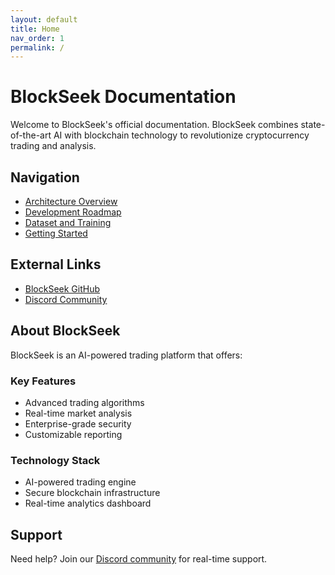 ```yaml
---
layout: default
title: Home
nav_order: 1
permalink: /
---
```


# BlockSeek Documentation

Welcome to BlockSeek's official documentation. BlockSeek combines state-of-the-art AI with blockchain technology to revolutionize cryptocurrency trading and analysis.

## Navigation

- [Architecture Overview](./architecture-overview)
- [Development Roadmap](./development-roadmap)
- [Dataset and Training](./dataset-training)
- [Getting Started](./getting-started)

## External Links

- [BlockSeek GitHub](https://github.com/smashound/blockseek.ai)
- [Discord Community](https://discord.gg/blockseek)

## About BlockSeek

BlockSeek is an AI-powered trading platform that offers:

### Key Features

- Advanced trading algorithms
- Real-time market analysis
- Enterprise-grade security
- Customizable reporting

### Technology Stack

- AI-powered trading engine
- Secure blockchain infrastructure
- Real-time analytics dashboard

## Support

Need help? Join our [Discord community](https://discord.gg/blockseek) for real-time support. 